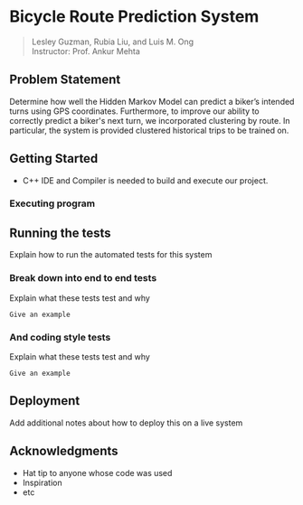 # Bicycle Route Prediction System

> Lesley Guzman, Rubia Liu, and Luis M. Ong\
> Instructor: Prof. Ankur Mehta

## Problem Statement

Determine how well the Hidden Markov Model can predict a biker’s intended turns using GPS coordinates. Furthermore, to improve our ability to correctly predict a biker's next turn, we incorporated clustering by route. In particular, the system is provided clustered historical trips to be trained on. 

## Getting Started

* C++ IDE and Compiler is needed to build and execute our project.

### Executing program


## Running the tests

Explain how to run the automated tests for this system

### Break down into end to end tests

Explain what these tests test and why

```
Give an example
```

### And coding style tests

Explain what these tests test and why

```
Give an example
```

## Deployment

Add additional notes about how to deploy this on a live system

## Acknowledgments

* Hat tip to anyone whose code was used
* Inspiration
* etc
